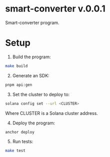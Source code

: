 # smart-converter v.0.0.1

Smart-converter program.

# Setup

1. Build the program:

```bash
make build
```

2. Generate an SDK:

```bash
pnpm api:gen
```

3. Set the cluster to deploy to:

```bash
solana config set --url <CLUSTER>
```

Where CLUSTER is a Solana cluster address.

4. Deploy the program:

```bash
anchor deploy
```

5. Run tests:

```bash
make test
```
